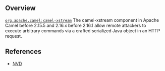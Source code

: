 ## Overview
[`org.apache.camel:camel-xstream`](http://search.maven.org/#search%7Cga%7C1%7Ca%3A%22camel-xstream%22)
The camel-xstream component in Apache Camel before 2.15.5 and 2.16.x before 2.16.1 allow remote attackers to execute arbitrary commands via a crafted serialized Java object in an HTTP request.

## References
- [NVD](https://web.nvd.nist.gov/view/vuln/detail?vulnId=CVE-2015-5344)